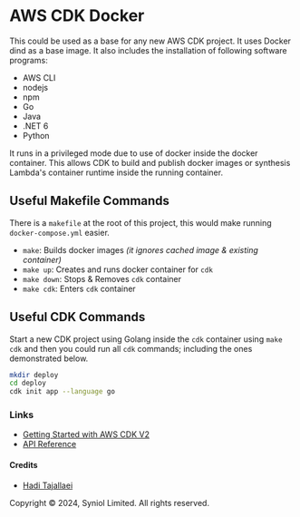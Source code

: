 # AWS CDK Docker
This could be used as a base for any new AWS CDK project. It uses Docker dind as a base image. It also 
includes the installation of following software programs:

 * AWS CLI
 * nodejs
 * npm
 * Go
 * Java
 * .NET 6
 * Python

It runs in a privileged mode due to use of docker inside the docker container. This allows CDK 
to build and publish docker images or synthesis Lambda's container runtime inside the running container.


## Useful Makefile Commands
There is a `makefile` at the root of this project, this would make running `docker-compose.yml` 
easier.

 * `make`: Builds docker images _(it ignores cached image & existing container)_
 * `make up`: Creates and runs docker container for `cdk`
 * `make down`: Stops & Removes `cdk` container
 * `make cdk`: Enters `cdk` container


## Useful CDK Commands
Start a new CDK project using Golang inside the `cdk` container using `make cdk` and then you 
could run all `cdk` commands; including the ones demonstrated below.

```bash
mkdir deploy
cd deploy
cdk init app --language go
```


### Links
* [Getting Started with AWS CDK V2](https://docs.aws.amazon.com/cdk/v2/guide/work-with-cdk-go.html)
* [API Reference](https://docs.aws.amazon.com/cdk/api/v2/docs/aws-construct-library.html)


#### Credits
 * [Hadi Tajallaei](mailto:hadi@syniol.com)

Copyright &copy; 2024, Syniol Limited. All rights reserved.
